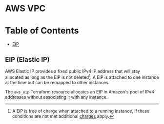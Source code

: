 # AWS VPC

# Table of Contents

- [EIP](#eip-elastic-ip)

## EIP (Elastic IP)

AWS Elastic IP provides a fixed public IPv4 IP address that will stay allocated as long as the EIP is not deleted[^1]. A EIP is attached to one instance at the time but can be remapped to other instances.

The `aws_eip` Terraform resource allocates an EIP in Amazon's pool of IPv4 addresses without associating it with any instance.

[^1]: A EIP is free of charge when attached to a running instance, if these conditions are not met additional [charges](https://aws.amazon.com/ec2/pricing/on-demand/#Elastic_IP_Addresses) apply.
